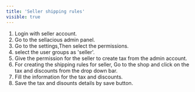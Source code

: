 ```yaml
---
title: 'Seller shipping rules'
visible: true
---
```


1. Login with seller account.
2. Go to the sellacious admin panel.
3. Go to the settings,Then select the permissions. 
4. select the user groups as 'seller'.
5. Give the permission for the seller to create tax from the admin account.
6. For creating the shipping rules for seller, Go to the shop and click on the tax and discounts from the drop down bar.
7. Fill the information for the tax and discounts.
8. Save the tax and disounts details by save button.